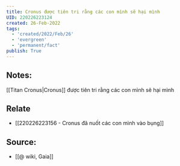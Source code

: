 ```yaml
---
title: Cronus được tiên tri rằng các con mình sẽ hại mình
UID: 220226223124
created: 26-Feb-2022
tags:
  - 'created/2022/Feb/26'
  - 'evergreen'
  - 'permanent/fact'
publish: True
---
```

## Notes:
[[Titan Cronus|Cronus]] được tiên tri rằng các con mình sẽ hại mình

## Relate
- [[220226223156 - Cronus đã nuốt các con mình vào bụng]]
## Source:
- [[@ wiki, Gaia]]




